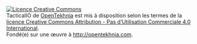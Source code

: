 <a rel="license" href="http://creativecommons.org/licenses/by-nc/4.0/"><img alt="Licence Creative Commons" style="border-width:0" src="https://i.creativecommons.org/l/by-nc/4.0/88x31.png" /></a><br /><span xmlns:dct="http://purl.org/dc/terms/" href="http://purl.org/dc/dcmitype/Dataset" property="dct:title" rel="dct:type">TacticalIO</span> de <a xmlns:cc="http://creativecommons.org/ns#" href="http://opentekhnia.com" property="cc:attributionName" rel="cc:attributionURL">OpenTekhnia</a> est mis à disposition selon les termes de la <a rel="license" href="http://creativecommons.org/licenses/by-nc/4.0/">licence Creative Commons Attribution - Pas d’Utilisation Commerciale 4.0 International</a>.<br />Fondé(e) sur une œuvre à <a xmlns:dct="http://purl.org/dc/terms/" href="http://opentekhnia.com" rel="dct:source">http://opentekhnia.com</a>.
